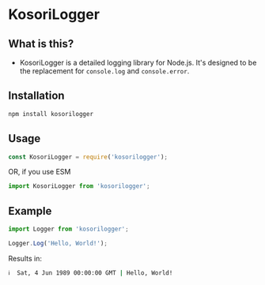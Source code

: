 # KosoriLogger

## What is this?

- KosoriLogger is a detailed logging library for Node.js. It's designed to be the replacement for `console.log` and `console.error`.

## Installation

```bash
npm install kosorilogger
```

## Usage

```javascript
const KosoriLogger = require('kosorilogger');
```

OR, if you use ESM

```typescript
import KosoriLogger from 'kosorilogger';
```

## Example

```javascript
import Logger from 'kosorilogger';

Logger.Log('Hello, World!');
```

Results in:

```bash
ℹ️  Sat, 4 Jun 1989 00:00:00 GMT | Hello, World!
```